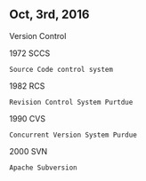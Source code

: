 Oct, 3rd, 2016
---

Version Control

1972 SCCS

	Source Code control system
	
1982 RCS
	
	Revision Control System Purtdue


1990 CVS
	
	Concurrent Version System Purdue

2000 SVN
	
	Apache Subversion
